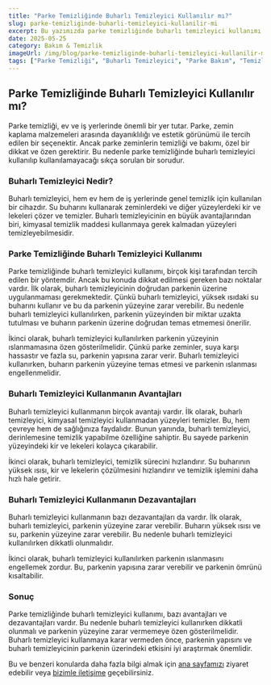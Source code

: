 ```yaml
---
title: "Parke Temizliğinde Buharlı Temizleyici Kullanılır mı?"
slug: parke-temizliginde-buharli-temizleyici-kullanilir-mi
excerpt: Bu yazımızda parke temizliğinde buharlı temizleyici kullanımı, avantajları ve dezavantajları hakkında detaylı bilgiler bulabilirsiniz.
date: 2025-05-25
category: Bakım & Temizlik
imageUrl: /img/blog/parke-temizliginde-buharli-temizleyici-kullanilir-mi.png
tags: ["Parke Temizliği", "Buharlı Temizleyici", "Parke Bakım", "Temizlik"]
---
```


<h2>Parke Temizliğinde Buharlı Temizleyici Kullanılır mı?</h2>

<p>Parke temizliği, ev ve iş yerlerinde önemli bir yer tutar. Parke, zemin kaplama malzemeleri arasında dayanıklılığı ve estetik görünümü ile tercih edilen bir seçenektir. Ancak parke zeminlerin temizliği ve bakımı, özel bir dikkat ve özen gerektirir. Bu nedenle parke temizliğinde buharlı temizleyici kullanılıp kullanılamayacağı sıkça sorulan bir sorudur.</p>

<h3>Buharlı Temizleyici Nedir?</h3>

<p>Buharlı temizleyici, hem ev hem de iş yerlerinde genel temizlik için kullanılan bir cihazdır. Su buharını kullanarak zeminlerdeki ve diğer yüzeylerdeki kir ve lekeleri çözer ve temizler. Buharlı temizleyicinin en büyük avantajlarından biri, kimyasal temizlik maddesi kullanmaya gerek kalmadan yüzeyleri temizleyebilmesidir.</p>

<h3>Parke Temizliğinde Buharlı Temizleyici Kullanımı</h3>

<p>Parke temizliğinde buharlı temizleyici kullanımı, birçok kişi tarafından tercih edilen bir yöntemdir. Ancak bu konuda dikkat edilmesi gereken bazı noktalar vardır. İlk olarak, buharlı temizleyicinin doğrudan parkenin üzerine uygulanmaması gerekmektedir. Çünkü buharlı temizleyici, yüksek ısıdaki su buharını kullanır ve bu da parkenin yüzeyine zarar verebilir. Bu nedenle buharlı temizleyici kullanılırken, parkenin yüzeyinden bir miktar uzakta tutulması ve buharın parkenin üzerine doğrudan temas etmemesi önerilir.</p>

<p>İkinci olarak, buharlı temizleyici kullanılırken parkenin yüzeyinin ıslanmamasına özen gösterilmelidir. Çünkü parke zeminler, suya karşı hassastır ve fazla su, parkenin yapısına zarar verir. Buharlı temizleyici kullanırken, buharın parkenin yüzeyine temas etmesi ve parkenin ıslanması engellenmelidir.</p>

<h3>Buharlı Temizleyici Kullanmanın Avantajları</h3>

<p>Buharlı temizleyici kullanmanın birçok avantajı vardır. İlk olarak, buharlı temizleyici, kimyasal temizleyici kullanmadan yüzeyleri temizler. Bu, hem çevreye hem de sağlığınıza faydalıdır. Bunun yanında, buharlı temizleyici, derinlemesine temizlik yapabilme özelliğine sahiptir. Bu sayede parkenin yüzeyindeki kir ve lekeleri kolayca çıkarabilir.</p>

<p>İkinci olarak, buharlı temizleyici, temizlik sürecini hızlandırır. Su buharının yüksek ısısı, kir ve lekelerin çözülmesini hızlandırır ve temizlik işlemini daha hızlı hale getirir.</p>

<h3>Buharlı Temizleyici Kullanmanın Dezavantajları</h3>

<p>Buharlı temizleyici kullanmanın bazı dezavantajları da vardır. İlk olarak, buharlı temizleyici, parkenin yüzeyine zarar verebilir. Buharın yüksek ısısı ve su, parkenin yüzeyine zarar verebilir. Bu nedenle buharlı temizleyici kullanılırken dikkatli olunmalıdır.</p>

<p>İkinci olarak, buharlı temizleyici kullanılırken parkenin ıslanmasını engellemek zordur. Bu, parkenin yapısına zarar verebilir ve parkenin ömrünü kısaltabilir.</p>

<h3>Sonuç</h3>

<p>Parke temizliğinde buharlı temizleyici kullanımı, bazı avantajları ve dezavantajları vardır. Bu nedenle buharlı temizleyici kullanırken dikkatli olunmalı ve parkenin yüzeyine zarar vermemeye özen gösterilmelidir.  Buharlı temizleyici kullanmaya karar vermeden önce, parkenin yapısını ve buharlı temizleyicinin parkenin üzerindeki etkisini iyi araştırmak önemlidir.</p>

<p>Bu ve benzeri konularda daha fazla bilgi almak için <a href="https://parkeshop.com">ana sayfamızı</a> ziyaret edebilir veya <a href="https://parkeshop.com/contact">bizimle iletişime</a> geçebilirsiniz.</p>